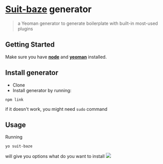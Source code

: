 # [Suit-baze](https://github.com/suitmedia/suit-baze) generator


> a Yeoman generator to generate boilerplate with built-in most-used plugins

## Getting Started

Make sure you have **[node](http://nodejs.org/download/)** and **[yeoman](http://yeoman.io/)** installed.

## Install generator

- Clone
- Install generator by running:
```
npm link
```
if it doesn't work, you might need `sudo` command

## Usage

Running
```
yo suit-baze
```
will give you options what do you want to install
![](http://oi66.tinypic.com/2r3ecfs.jpg)
